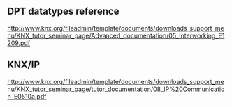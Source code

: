 
DPT datatypes reference
-----------------------

http://www.knx.org/fileadmin/template/documents/downloads_support_menu/KNX_tutor_seminar_page/Advanced_documentation/05_Interworking_E1209.pdf

KNX/IP
------

http://www.knx.org/fileadmin/template/documents/downloads_support_menu/KNX_tutor_seminar_page/tutor_documentation/08_IP%20Communication_E0510a.pdf

